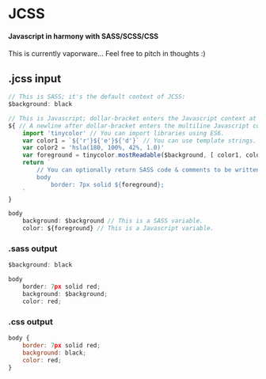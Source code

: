 # JCSS
#### Javascript in harmony with SASS/SCSS/CSS

This is currently vaporware... Feel free to pitch in thoughts :)

## .jcss input

```js
// This is SASS; it's the default context of JCSS:
$background: black

// This is Javascript; dollar-bracket enters the Javascript context at any time:
${ // A newline after dollar-bracket enters the multiline Javascript context:
	import 'tinycolor' // You can import libraries using ES6.
	var color1 = `${'r'}${'e'}${'d'}` // You can use template strings.
	var color2 = 'hsla(180, 100%, 42%, 1.0)'
	var foreground = tinycolor.mostReadable($background, [ color1, color2 ]) // You can use defined SASS variables inside your Javascript!
	return `
		// You can optionally return SASS code & comments to be written inline.
		body 
			border: 7px solid ${foreground};
	`
}

body
	background: $background // This is a SASS variable.
	color: ${foreground} // This is a Javascript variable.
```

### .sass output
```js
$background: black

body 
	border: 7px solid red;
	background: $background;
	color: red;
```

### .css output
```js
body {
	border: 7px solid red;
	background: black;
	color: red;
}
```
